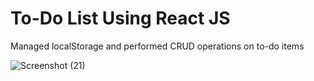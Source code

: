 # To-Do List Using React JS

Managed localStorage and performed CRUD operations on to-do items

![Screenshot (21)](https://github.com/priyaksing/To-do-List-React-JS-/assets/167488441/b0d85c5f-396d-42b8-9798-0b9b60dabd65)

